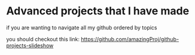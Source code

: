 # Advanced projects that I have made

if you are wanting to navigate all my github ordered by topics

you should checkout this link: https://github.com/amazingProj/github-projects-slideshow

